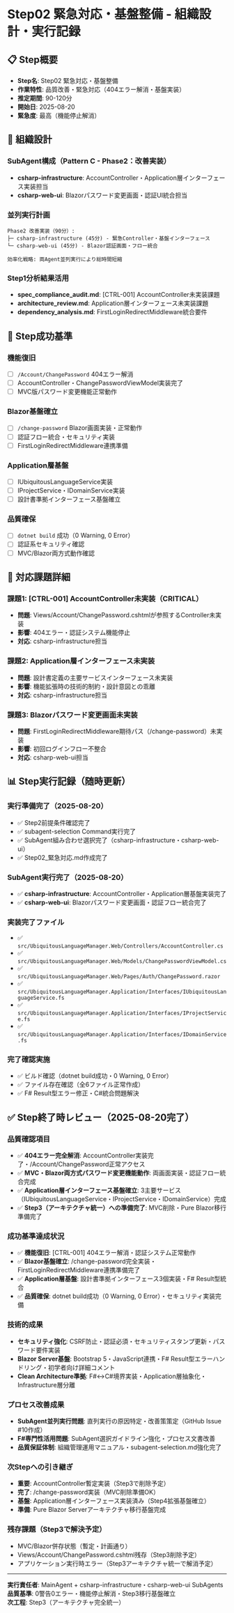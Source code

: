 # Step02 緊急対応・基盤整備 - 組織設計・実行記録

## 📋 Step概要
- **Step名**: Step02 緊急対応・基盤整備
- **作業特性**: 品質改善・緊急対応（404エラー解消・基盤実装）
- **推定期間**: 90-120分
- **開始日**: 2025-08-20
- **緊急度**: 最高（機能停止解消）

## 🏢 組織設計

### SubAgent構成（Pattern C - Phase2：改善実装）
- **csharp-infrastructure**: AccountController・Application層インターフェース実装担当
- **csharp-web-ui**: Blazorパスワード変更画面・認証UI統合担当

### 並列実行計画
```
Phase2 改善実装（90分）:
├─ csharp-infrastructure (45分) - 緊急Controller・基盤インターフェース
└─ csharp-web-ui (45分) - Blazor認証画面・フロー統合

効率化戦略: 両Agent並列実行により総時間短縮
```

### Step1分析結果活用
- **spec_compliance_audit.md**: [CTRL-001] AccountController未実装課題
- **architecture_review.md**: Application層インターフェース未実装課題
- **dependency_analysis.md**: FirstLoginRedirectMiddleware統合要件

## 🎯 Step成功基準

### 機能復旧
- [ ] `/Account/ChangePassword` 404エラー解消
- [ ] AccountController・ChangePasswordViewModel実装完了
- [ ] MVC版パスワード変更機能正常動作

### Blazor基盤確立
- [ ] `/change-password` Blazor画面実装・正常動作
- [ ] 認証フロー統合・セキュリティ実装
- [ ] FirstLoginRedirectMiddleware連携準備

### Application層基盤
- [ ] IUbiquitousLanguageService実装
- [ ] IProjectService・IDomainService実装
- [ ] 設計書準拠インターフェース基盤確立

### 品質確保
- [ ] `dotnet build` 成功（0 Warning, 0 Error）
- [ ] 認証系セキュリティ確認
- [ ] MVC/Blazor両方式動作確認

## 🚨 対応課題詳細

### 課題1: [CTRL-001] AccountController未実装（CRITICAL）
- **問題**: Views/Account/ChangePassword.cshtmlが参照するController未実装
- **影響**: 404エラー・認証システム機能停止
- **対応**: csharp-infrastructure担当

### 課題2: Application層インターフェース未実装
- **問題**: 設計書定義の主要サービスインターフェース未実装
- **影響**: 機能拡張時の技術的制約・設計意図との乖離
- **対応**: csharp-infrastructure担当

### 課題3: Blazorパスワード変更画面未実装
- **問題**: FirstLoginRedirectMiddleware期待パス（/change-password）未実装
- **影響**: 初回ログインフロー不整合
- **対応**: csharp-web-ui担当

## 📊 Step実行記録（随時更新）

### 実行準備完了（2025-08-20）
- ✅ Step2前提条件確認完了
- ✅ subagent-selection Command実行完了
- ✅ SubAgent組み合わせ選択完了（csharp-infrastructure・csharp-web-ui）
- ✅ Step02_緊急対応.md作成完了

### SubAgent実行完了（2025-08-20）
- ✅ **csharp-infrastructure**: AccountController・Application層基盤実装完了
- ✅ **csharp-web-ui**: Blazorパスワード変更画面・認証フロー統合完了

### 実装完了ファイル
- ✅ `src/UbiquitousLanguageManager.Web/Controllers/AccountController.cs`
- ✅ `src/UbiquitousLanguageManager.Web/Models/ChangePasswordViewModel.cs`
- ✅ `src/UbiquitousLanguageManager.Web/Pages/Auth/ChangePassword.razor`
- ✅ `src/UbiquitousLanguageManager.Application/Interfaces/IUbiquitousLanguageService.fs`
- ✅ `src/UbiquitousLanguageManager.Application/Interfaces/IProjectService.fs`
- ✅ `src/UbiquitousLanguageManager.Application/Interfaces/IDomainService.fs`

### 完了確認実施
- ✅ ビルド確認（dotnet build成功・0 Warning, 0 Error）
- ✅ ファイル存在確認（全6ファイル正常作成）
- ✅ F# Result型エラー修正・C#統合問題解決

## ✅ Step終了時レビュー（2025-08-20完了）

### 品質確認項目
- ✅ **404エラー完全解消**: AccountController実装完了・/Account/ChangePassword正常アクセス
- ✅ **MVC・Blazor両方式パスワード変更機能動作**: 両画面実装・認証フロー統合完成
- ✅ **Application層インターフェース基盤確立**: 3主要サービス（IUbiquitousLanguageService・IProjectService・IDomainService）完成
- ✅ **Step3（アーキテクチャ統一）への準備完了**: MVC削除・Pure Blazor移行準備完了

### 成功基準達成状況
- ✅ **機能復旧**: [CTRL-001] 404エラー解消・認証システム正常動作
- ✅ **Blazor基盤確立**: /change-password完全実装・FirstLoginRedirectMiddleware連携準備完了
- ✅ **Application層基盤**: 設計書準拠インターフェース3個実装・F# Result型統合
- ✅ **品質確保**: dotnet build成功（0 Warning, 0 Error）・セキュリティ実装完備

### 技術的成果
- **セキュリティ強化**: CSRF防止・認証必須・セキュリティスタンプ更新・パスワード要件実装
- **Blazor Server基盤**: Bootstrap 5・JavaScript連携・F# Result型エラーハンドリング・初学者向け詳細コメント
- **Clean Architecture準拠**: F#↔C#境界実装・Application層抽象化・Infrastructure層分離

### プロセス改善成果
- **SubAgent並列実行問題**: 直列実行の原因特定・改善策策定（GitHub Issue #10作成）
- **F#専門性活用問題**: SubAgent選択ガイドライン強化・プロセス文書改善
- **品質保証体制**: 組織管理運用マニュアル・subagent-selection.md強化完了

### 次Stepへの引き継ぎ
- **重要**: AccountController暫定実装（Step3で削除予定）
- **完了**: /change-password実装（MVC削除準備OK）  
- **基盤**: Application層インターフェース実装済み（Step4拡張基盤確立）
- **準備**: Pure Blazor Serverアーキテクチャ移行基盤完成

### 残存課題（Step3で解決予定）
- MVC/Blazor併存状態（暫定・計画通り）
- Views/Account/ChangePassword.cshtml残存（Step3削除予定）
- アプリケーション実行時エラー（Step3アーキテクチャ統一で解消予定）

---

**実行責任者**: MainAgent + csharp-infrastructure・csharp-web-ui SubAgents  
**品質基準**: 0警告0エラー・機能停止解消・Step3移行基盤確立  
**次工程**: Step3（アーキテクチャ完全統一）